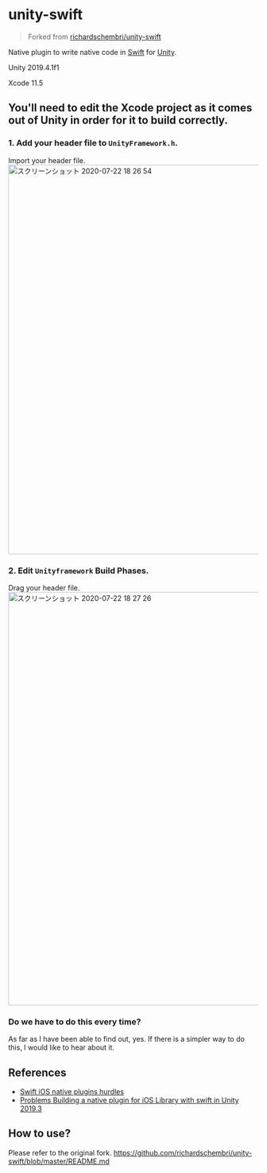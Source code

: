 # unity-swift

> Forked from [richardschembri/unity-swift](https://github.com/richardschembri/unity-swift)

Native plugin to write native code in [Swift](https://swift.org) for [Unity](http://unity3d.com/).


Unity 2019.4.1f1

Xcode 11.5

## You'll need to edit the Xcode project as it comes out of Unity in order for it to build correctly.

### 1. Add your header file to `UnityFramework.h`.
Import your header file.
<img width="783" alt="スクリーンショット 2020-07-22 18 26 54" src="https://user-images.githubusercontent.com/15327448/88161168-9c4a9080-cc4a-11ea-8c42-f9d2390f193d.png">

### 2. Edit `Unityframework` Build Phases.
Drag your header file.
<img width="831" alt="スクリーンショット 2020-07-22 18 27 26" src="https://user-images.githubusercontent.com/15327448/88161130-8e950b00-cc4a-11ea-9ee6-ea0510b49852.png">

### Do we have to do this every time?
As far as I have been able to find out, yes. If there is a simpler way to do this, I would like to hear about it.

## References
 * [Swift iOS native plugins hurdles](https://forum.unity.com/threads/swift-ios-native-plugins-hurdles.802623/#post-5527207)
 * [Problems Building a native plugin for iOS Library with swift in Unity 2019.3](https://forum.unity.com/threads/problems-building-a-native-plugin-for-ios-library-with-swift-in-unity-2019-3.878392/)

 ## How to use?
 Please refer to the original fork.
 https://github.com/richardschembri/unity-swift/blob/master/README.md
